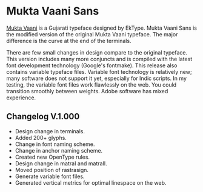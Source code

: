 # Mukta Vaani Sans

[Mukta Vaani](https://github.com/EkType/Mukta) is a Gujarati typeface designed by EkType. Mukta Vaani Sans is the modified version of the original Mukta Vaani typeface. The major difference is the curve at the end of the terminals.

There are few small changes in design compare to the original typeface. This version includes many more conjuncts and is compiled with the latest font development technology (Google's fontmake). This release also contains variable typeface files. Variable font technology is relatively new; many software does not support it yet, especially for Indic scripts. In my testing, the variable font files work flawlessly on the web. You could transition smoothly between weights. Adobe software has mixed experience.

## Changelog V.1.000
- Design change in terminals.
- Added 200+ glyphs.
- Change in font naming scheme.
- Change in anchor naming scheme.
- Created new OpenType rules.
- Design change in matraI and matraII.
- Moved position of rastrasign.
- Generate variable font files.
- Generated vertical metrics for optimal linespace on the web.